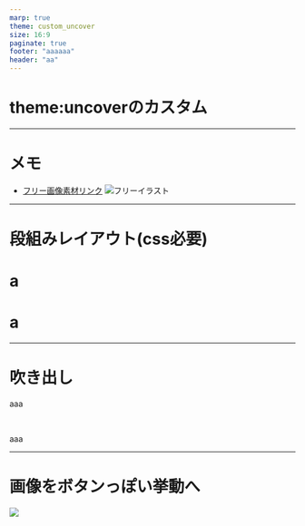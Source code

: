 ```yaml
---
marp: true
theme: custom_uncover
size: 16:9
paginate: true
footer: "aaaaaa"
header: "aa"
---
```


# theme:uncoverのカスタム

---
# メモ
- [フリー画像素材リンク](https://icon-design.jp/news/illustration-materials/)
![フリーイラスト](https://jp.freepik.com/icon/html-file_2786969#fromView=keyword&page=1&position=8&uuid=95ac8681-024c-4955-bac0-50cf6281b964)

---
# 段組みレイアウト(css必要)
<div class="flex fw">
<div style="--fw: 1; --bg-color:rgb(0,0,0);">

# a
</div>
<div style="--fw: 2; --bg-color:rgba(185, 6, 6, 1);">

# a
</div>
</div>

---
# 吹き出し
<p class="speechBubble left">aaa</p><br>
<p class="speechBubble right">aaa</p>

---
# 画像をボタンっぽい挙動へ
<img src="https://ryoyosh1mura.github.io/img/sample/setting.png" class="push">